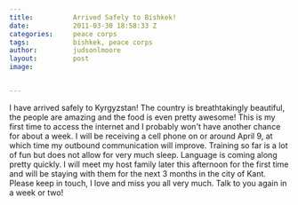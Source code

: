 ```yaml
---
title:			Arrived Safely to Bishkek!
date:			2011-03-30 18:58:33 Z
categories:		peace corps
tags:			bishkek, peace corps
author:			judsonlmoore
layout:			post
image:			


---
```


I have arrived safely to Kyrgyzstan! The country is breathtakingly beautiful, the people are amazing and the food is even pretty awesome! This is my first time to access the internet and I probably won't have another chance for about a week. I will be receiving a cell phone on or around April 9, at which time my outbound communication will improve. Training so far is a lot of fun but does not allow for very much sleep. Language is coming along pretty quickly. I will meet my host family later this afternoon for the first time and will be staying with them for the next 3 months in the city of Kant. Please keep in touch, I love and miss you all very much. Talk to you again in a week or two!

